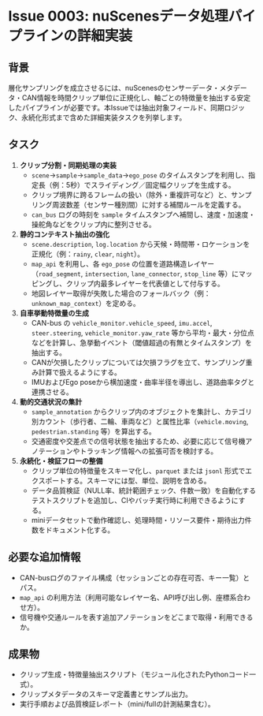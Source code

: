# Issue 0003: nuScenesデータ処理パイプラインの詳細実装

## 背景
層化サンプリングを成立させるには、nuScenesのセンサーデータ・メタデータ・CAN情報を時間クリップ単位に正規化し、軸ごとの特徴量を抽出する安定したパイプラインが必要です。本Issueでは抽出対象フィールド、同期ロジック、永続化形式まで含めた詳細実装タスクを列挙します。

## タスク
1. **クリップ分割・同期処理の実装**
   - `scene`→`sample`→`sample_data`→`ego_pose` のタイムスタンプを利用し、指定長（例：5秒）でスライディング／固定幅クリップを生成する。
   - クリップ境界に跨るフレームの扱い（除外・重複許可など）と、サンプリング周波数差（センサー種別間）に対する補間ルールを定義する。
   - `can_bus` ログの時刻を `sample` タイムスタンプへ補間し、速度・加速度・操舵角などをクリップ内に整列させる。
2. **静的コンテキスト抽出の強化**
   - `scene.description`, `log.location` から天候・時間帯・ロケーションを正規化（例：`rainy`, `clear`, `night`）。
   - `map_api` を利用し、各 `ego_pose` の位置を道路構造レイヤー（`road_segment`, `intersection`, `lane_connector`, `stop_line` 等）にマッピングし、クリップ内最多レイヤーを代表値として付与する。
   - 地図レイヤー取得が失敗した場合のフォールバック（例：`unknown_map_context`）を定める。
3. **自車挙動特徴量の生成**
   - CAN-bus の `vehicle_monitor.vehicle_speed`, `imu.accel`, `steer.steering`, `vehicle_monitor.yaw_rate` 等から平均・最大・分位点などを計算し、急挙動イベント（閾値超過の有無とタイムスタンプ）を抽出する。
   - CANが欠損したクリップについては欠損フラグを立て、サンプリング重み計算で扱えるようにする。
   - IMUおよびEgo poseから横加速度・曲率半径を導出し、道路曲率タグと連携させる。
4. **動的交通状況の集計**
   - `sample_annotation` からクリップ内のオブジェクトを集計し、カテゴリ別カウント（歩行者、二輪、車両など）と属性比率（`vehicle.moving`, `pedestrian.standing` 等）を算出する。
   - 交通密度や交差点での信号状態を抽出するため、必要に応じて信号機アノテーションやトラッキング情報への拡張可否を検討する。
5. **永続化・検証フローの整備**
   - クリップ単位の特徴量をスキーマ化し、`parquet` または `jsonl` 形式でエクスポートする。スキーマには型、単位、説明を含める。
   - データ品質検証（NULL率、統計範囲チェック、件数一致）を自動化するテストスクリプトを追加し、CIやバッチ実行時に利用できるようにする。
   - miniデータセットで動作確認し、処理時間・リソース要件・期待出力件数をドキュメント化する。

## 必要な追加情報
- CAN-busログのファイル構成（セッションごとの存在可否、キー一覧）とパス。
- `map_api` の利用方法（利用可能なレイヤー名、API呼び出し例、座標系合わせ方）。
- 信号機や交通ルールを表す追加アノテーションをどこまで取得・利用できるか。

## 成果物
- クリップ生成・特徴量抽出スクリプト（モジュール化されたPythonコード一式）。
- クリップメタデータのスキーマ定義書とサンプル出力。
- 実行手順および品質検証レポート（mini/fullの計測結果含む）。
